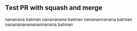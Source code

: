 ## Test PR with squash and merge
nananana batman
nanananana batman
nananannanana batman 
nananananananannanana batman 
